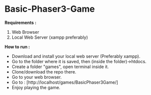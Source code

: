 # Basic-Phaser3-Game
  **Requirements :**
 1. Web Browser
 2. Local Web Server (xampp preferably)

 **How to run :** 
 - Download and install your local web server (Preferably xampp).
 - Go to the folder where it is saved, then (inside the folder)->htdocs. 
 - Create a folder "games", open terminal inside it.
 - Clone/download the repo there.
 - Go to your web browser.
 - Go to : [http://localhost/games/BasicPhaser3Game/]
 - Enjoy playing the game.
